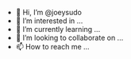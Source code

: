 - 👋 Hi, I’m @joeysudo
- 👀 I’m interested in ...
- 🌱 I’m currently learning ...
- 💞️ I’m looking to collaborate on ...
- 📫 How to reach me ...

<!---
Started with a background in design and obtaining a master’s degree in Information Technology, I enjoy being challenged and engaging with projects that require me to actively seek out new technologies and stay up-to-date on industry trends and advancements. With a full-stack development skillset, I aim to utilise technology to solve people’s problems while providing a simple and premium user experience.
--->
